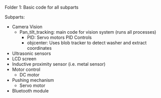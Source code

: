 Folder 1: Basic code for all subparts


Subparts:
* Camera Vision
    * Pan_tilt_tracking: main code for vision system (runs all processes)
      * PID: Servo motors PID Controls
      * objcenter: Uses blob tracker to detect washer and extract coordinates
* Ultrasonic sensors
* LCD screen
* Inductive proximity sensor (i.e. metal sensor)
* Motor control
    * DC motor
* Pushing mechanism
    * Servo motor
* Bluetooth module
